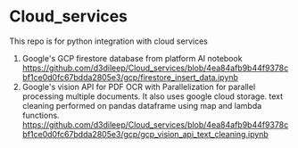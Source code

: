 # Cloud_services

This repo is for python integration with cloud services 
1. Google's GCP firestore database from platform AI notebook https://github.com/d3dileep/Cloud_services/blob/4ea84afb9b44f9378cbf1ce0d0fc67bdda2805e3/gcp/firestore_insert_data.ipynb
2. Google's vision API for PDF OCR with Parallelization for parallel processing multiple documents. It also uses google cloud storage. text cleaning performed on pandas dataframe using map and lambda functions. https://github.com/d3dileep/Cloud_services/blob/4ea84afb9b44f9378cbf1ce0d0fc67bdda2805e3/gcp/gcp_vision_api_text_cleaning.ipynb
